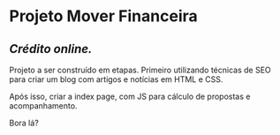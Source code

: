 # Projeto Mover Financeira
## _Crédito online._




Projeto a ser construído em etapas. Primeiro utilizando técnicas de SEO para criar um blog com artigos e notícias em HTML e CSS. 

Após isso, criar a index page, com JS para cálculo de propostas e acompanhamento.

Bora lá?